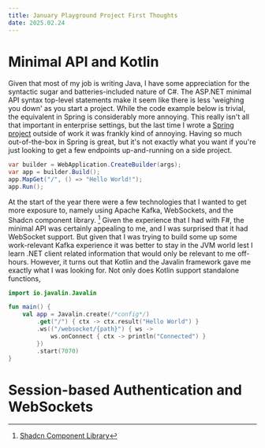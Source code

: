 ```yaml
---
title: January Playground Project First Thoughts
date: 2025.02.24
---
```


# Minimal API and Kotlin

Given that most of my job is writing Java, I have some appreciation for the syntactic sugar and batteries-included
nature of C#. The ASP.NET minimal API syntax top-level statements make it seem like there is less 'weighing you 
down' as you start a project. While the code example below is trivial, the equivalent in Spring is considerably 
more annoying. This really isn't all that important in enterprise settings, but the last time I wrote a [Spring 
project](https://github.com/eoncarlyle/HumbleMarket) outside of work it was frankly kind of annoying. Having so much
out-of-the-box in Spring is great, but it's not exactly what you want if you're just looking to get a few endpoints
up-and-running on a side project.

```csharp
var builder = WebApplication.CreateBuilder(args);
var app = builder.Build();
app.MapGet("/", () => "Hello World!");
app.Run();
```

At the start of the year there were a few technologies that I wanted to get more exposure to, namely using Apache
Kafka, WebSockets, and the Shadcn component library. [^shadcn] Given the experience that I had with F#, the minimal
API was certainly appealing to me, and I was surprised that it had WebSocket support. But given that I was trying
to build some up some work-relevant Kafka experience it was better to stay in the JVM world lest I learn .NET client
related information that would only be relevant to me off-hours. However, it turns out that Kotlin and the Javalin
framework gave me exactly what I was looking for. Not only does Kotlin support standalone functions,

```kotlin
import io.javalin.Javalin

fun main() {
    val app = Javalin.create(/*config*/)
        .get("/") { ctx -> ctx.result("Hello World") }
        .ws(("/websocket/{path}") { ws -> 
            ws.onConnect { ctx -> println("Connected") }
        })
        .start(7070)
}
```

# Session-based Authentication and WebSockets

[^shadcn]: [Shadcn Component Library](https://ui.shadcn.com/)